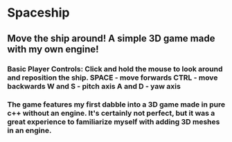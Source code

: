 <h1>Spaceship</h1>

<h2>Move the ship around! A simple 3D game made with my own engine!</h2>

<h3>Basic Player Controls: Click and hold the mouse to look around and reposition the ship. 
                           SPACE - move forwards      
                           CTRL - move backwards        
                           W and S - pitch axis    
                           A and D - yaw axis   </h3>

<h3>The game features my first dabble into a 3D game made in pure c++ without an engine. It's certainly not perfect, but it was a great experience to familiarize myself with adding 3D meshes in an engine.</h3>
